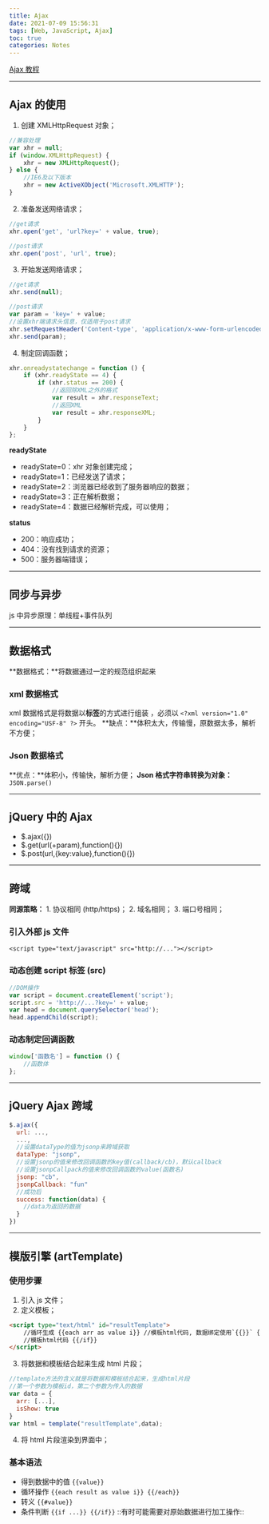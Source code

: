 ```yaml
---
title: Ajax
date: 2021-07-09 15:56:31
tags: [Web, JavaScript, Ajax]
toc: true
categories: Notes
---
```


[Ajax 教程](https://www.w3school.com.cn/ajax/index.asp)

<!-- more -->

---

## Ajax 的使用

1. 创建 XMLHttpRequest 对象；

```javascript
//兼容处理
var xhr = null;
if (window.XMLHttpRequest) {
	xhr = new XMLHttpRequest();
} else {
	//IE6及以下版本
	xhr = new ActiveXObject('Microsoft.XMLHTTP');
}
```

2. 准备发送网络请求；

```javascript
//get请求
xhr.open('get', 'url?key=' + value, true);

//post请求
xhr.open('post', 'url', true);
```

3. 开始发送网络请求；

```javascript
//get请求
xhr.send(null);

//post请求
var param = 'key=' + value;
//设置xhr端请求头信息，仅适用于post请求
xhr.setRequestHeader('Content-type', 'application/x-www-form-urlencoded');
xhr.send(param);
```

4. 制定回调函数；

```javascript
xhr.onreadystatechange = function () {
	if (xhr.readyState == 4) {
		if (xhr.status == 200) {
			//返回除XML之外的格式
			var result = xhr.responseText;
			//返回XML
			var result = xhr.responseXML;
		}
	}
};
```

**readyState**

- readyState=0：xhr 对象创建完成；
- readyState=1：已经发送了请求；
- readyState=2：浏览器已经收到了服务器响应的数据；
- readyState=3：正在解析数据；
- readyState=4：数据已经解析完成，可以使用；

**status**

- 200：响应成功；
- 404：没有找到请求的资源；
- 500：服务器端错误；

---

## 同步与异步

js 中异步原理：单线程+事件队列

---

## 数据格式

**数据格式：**将数据通过一定的规范组织起来

### xml 数据格式

xml 数据格式是将数据以**标签**的方式进行组装 ，必须以 `<?xml version="1.0" encoding="USF-8" ?>` 开头。
**缺点：**体积太大，传输慢，原数据太多，解析不方便；

### Json 数据格式

**优点：**体积小，传输快，解析方便；
**Json 格式字符串转换为对象：** `JSON.parse()`

---

## jQuery 中的 Ajax

- $.ajax({})
- $.get(url(+param),function(){})
- $.post(url,{key:value},function(){})

---

## 跨域

**同源策略：** 1. 协议相同 (http/https)； 2. 域名相同； 3. 端口号相同；

### 引入外部 js 文件

`<script type="text/javascript" src="http://..."></script>`

### 动态创建 script 标签 (src)

```javascript
//DOM操作
var script = document.createElement('script');
script.src = 'http://...?key=' + value;
var head = document.querySelector('head');
head.appendChild(script);
```

### 动态制定回调函数

```javascript
window['函数名'] = function () {
	//函数体
};
```

---

## jQuery Ajax 跨域

```javascript
$.ajax({
  url: ...,
  ...,
  //设置dataType的值为jsonp来跨域获取
  dataType: "jsonp",
  //设置jsonp的值来修改回调函数的key值(callback/cb)，默认callback
  //设置jsonpCallpack的值来修改回调函数的value(函数名)
  jsonp: "cb",
  jsonpCallback: "fun"
  //成功后
  success: function(data) {
    //data为返回的数据
  }
})
```

---

## 模版引擎 (artTemplate)

### 使用步骤

1. 引入 js 文件；
2. 定义模板；

```html
<script type="text/html" id="resultTemplate">
	//循环生成 {{each arr as value i}} //模板html代码, 数据绑定使用`{{}}` {{/each}} //条件判断 {{if isShow}}
	//模板html代码 {{/if}}
</script>
```

3. 将数据和模板结合起来生成 html 片段；

```javascript
//template方法的含义就是将数据和模板结合起来，生成html片段
//第一个参数为模板id，第二个参数为传入的数据
var data = {
  arr: [...],
  isShow: true
}
var html = template("resultTemplate",data);
```

4. 将 html 片段渲染到界面中；

### 基本语法

- 得到数据中的值 `{{value}}`
- 循环操作 `{{each result as value i}} {{/each}}`
- 转义 `{{#value}}`
- 条件判断 `{{if ...}} {{/if}}`
  ::有时可能需要对原始数据进行加工操作::
